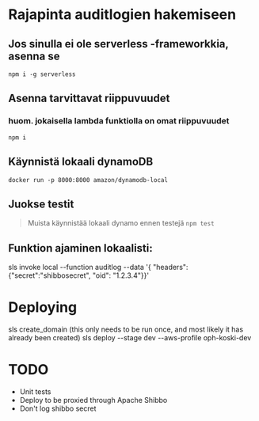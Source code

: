 # Rajapinta auditlogien hakemiseen

## Jos sinulla ei ole serverless -frameworkkia, asenna se
`npm i -g serverless`

## Asenna tarvittavat riippuvuudet
### huom. jokaisella lambda funktiolla on omat riippuvuudet
`npm i`

## Käynnistä lokaali dynamoDB
`docker run -p 8000:8000 amazon/dynamodb-local`

## Juokse testit
> Muista käynnistää lokaali dynamo ennen testejä
`npm test`

## Funktion ajaminen lokaalisti:

sls invoke local --function auditlog --data '{ "headers": {"secret":"shibbosecret", "oid": "1.2.3.4"}}'

# Deploying

sls create_domain (this only needs to be run once, and most likely it has already been created)
sls deploy --stage dev --aws-profile oph-koski-dev

# TODO

   * Unit tests
   * Deploy to be proxied through Apache Shibbo
   * Don't log shibbo secret
